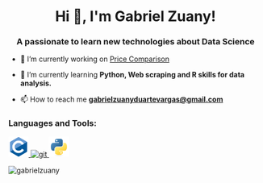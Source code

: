 <h1 align="center">Hi 👋, I'm Gabriel Zuany!</h1>
<h3 align="center">A passionate to learn new technologies about Data Science</h3>

- 🔭 I’m currently working on [Price Comparison](https://github.com/GabrielZuany/Python/tree/master/Projects/PriceComparison)

- 🌱 I’m currently learning **Python, Web scraping and R skills for data analysis.**

- 📫 How to reach me **gabrielzuanyduartevargas@gmail.com**

<h3 align="left">Languages and Tools:</h3>
<p align="left"> <a href="https://www.cprogramming.com/" target="_blank" rel="noreferrer"> <img src="https://raw.githubusercontent.com/devicons/devicon/master/icons/c/c-original.svg" alt="c" width="40" height="40"/> </a> <a href="https://git-scm.com/" target="_blank" rel="noreferrer"> <img src="https://www.vectorlogo.zone/logos/git-scm/git-scm-icon.svg" alt="git" width="40" height="40"/> </a> <a href="https://www.python.org" target="_blank" rel="noreferrer"> <img src="https://raw.githubusercontent.com/devicons/devicon/master/icons/python/python-original.svg" alt="python" width="40" height="40"/> </a> </p>



<p><img align="center" src="https://github-readme-stats.vercel.app/api/top-langs?username=gabrielzuany&show_icons=true&locale=en&layout=compact" alt="gabrielzuany" /></p>
